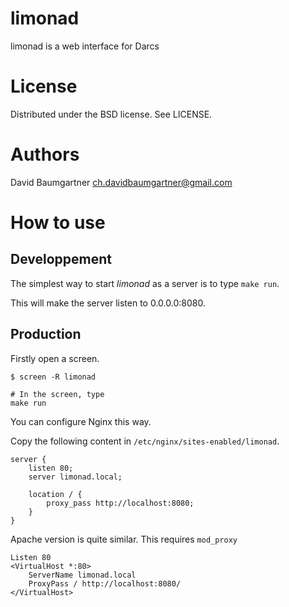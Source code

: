 limonad
=======

limonad is a web interface for Darcs

License
=======

Distributed under the BSD license. See LICENSE.

Authors 
=======

David Baumgartner <ch.davidbaumgartner@gmail.com>

How to use
==========

Developpement
-------------

The simplest way to start *limonad* as a server is to type `make run`.

This will make the server listen to 0.0.0.0:8080.

Production
----------

Firstly open a screen.

```
$ screen -R limonad

# In the screen, type 
make run
```

You can configure Nginx this way.

Copy the following content in `/etc/nginx/sites-enabled/limonad`.

```
server {
	listen 80;
	server limonad.local;

	location / {
		proxy_pass http://localhost:8080;
	}
}
```

Apache version is quite similar. This requires `mod_proxy`

```
Listen 80
<VirtualHost *:80>
    ServerName limonad.local
    ProxyPass / http://localhost:8080/
</VirtualHost>
```